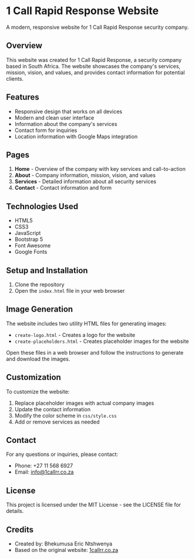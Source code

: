 # 1 Call Rapid Response Website

A modern, responsive website for 1 Call Rapid Response security company.

## Overview

This website was created for 1 Call Rapid Response, a security company based in South Africa. The website showcases the company's services, mission, vision, and values, and provides contact information for potential clients.

## Features

- Responsive design that works on all devices
- Modern and clean user interface
- Information about the company's services
- Contact form for inquiries
- Location information with Google Maps integration

## Pages

1. **Home** - Overview of the company with key services and call-to-action
2. **About** - Company information, mission, vision, and values
3. **Services** - Detailed information about all security services
4. **Contact** - Contact information and form

## Technologies Used

- HTML5
- CSS3
- JavaScript
- Bootstrap 5
- Font Awesome
- Google Fonts

## Setup and Installation

1. Clone the repository
2. Open the `index.html` file in your web browser

## Image Generation

The website includes two utility HTML files for generating images:

- `create-logo.html` - Creates a logo for the website
- `create-placeholders.html` - Creates placeholder images for the website

Open these files in a web browser and follow the instructions to generate and download the images.

## Customization

To customize the website:

1. Replace placeholder images with actual company images
2. Update the contact information
3. Modify the color scheme in `css/style.css`
4. Add or remove services as needed

## Contact

For any questions or inquiries, please contact:

- Phone: +27 11 568 6927
- Email: info@1callrr.co.za

## License

This project is licensed under the MIT License - see the LICENSE file for details.

## Credits

- Created by: Bhekumusa Eric Ntshwenya
- Based on the original website: [1callrr.co.za](https://1callrr.co.za/)
